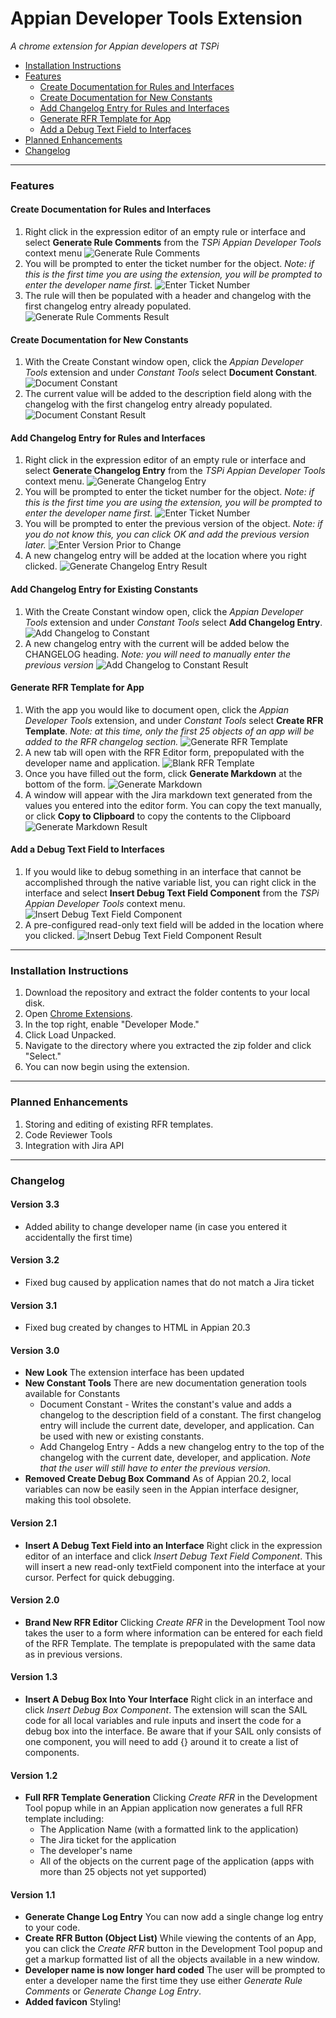 # Appian Developer Tools Extension

*A chrome extension for Appian developers at TSPi*
* [Installation Instructions](#Installation-Instructions)
* [Features](#Features)
  * [Create Documentation for Rules and Interfaces](#Create-Documentation-for-Rules-and-Interfaces)
  * [Create Documentation for New Constants](#Create-Documentation-for-New-Constants)
  * [Add Changelog Entry for Rules and Interfaces](#Add-Changelog-Entry-for-Rules-and-Interfaces)
  * [Generate RFR Template for App](#Generate-RFR-Template-for-App)
  * [Add a Debug Text Field to Interfaces](#Add-a-Debug-Text-Field-to-Interfaces)
* [Planned Enhancements](#Planned-Enhancements)
* [Changelog](#Changelog)
----
### Features
#### Create Documentation for Rules and Interfaces
1. Right click in the expression editor of an empty rule or interface and select **Generate Rule Comments** from the *TSPi Appian Developer Tools* context menu
![Generate Rule Comments](screenshots/generate_rule_comments_1.png)
2. You will be prompted to enter the ticket number for the object. *Note: if this is the first time you are using the extension, you will be prompted to enter the developer name first.*
![Enter Ticket Number](screenshots/generate_rule_comments_2.png)
3. The rule will then be populated with a header and changelog with the first changelog entry already populated.
![Generate Rule Comments Result](screenshots/generate_rule_comments_3.png)

#### Create Documentation for New Constants
1. With the Create Constant window open, click the *Appian Developer Tools* extension and under *Constant Tools* select **Document Constant**.
![Document Constant](screenshots/document_constant_1.png)
2. The current value will be added to the description field along with the changelog with the first changelog entry already populated.
![Document Constant Result](screenshots/document_constant_2.png)

#### Add Changelog Entry for Rules and Interfaces
1. Right click in the expression editor of an empty rule or interface and select **Generate Changelog Entry** from the *TSPi Appian Developer Tools* context menu.
![Generate Changelog Entry](screenshots/generate_changelog_entry_1.png)
2. You will be prompted to enter the ticket number for the object. *Note: if this is the first time you are using the extension, you will be prompted to enter the developer name first.*
![Enter Ticket Number](screenshots/generate_changelog_entry_2.png)
3. You will be prompted to enter the previous version of the object. *Note: if you do not know this, you can click OK and add the previous version later.*
![Enter Version Prior to Change](screenshots/generate_changelog_entry_3.png)
4. A new changelog entry will be added at the location where you right clicked.
![Generate Changelog Entry Result](screenshots/generate_changelog_entry_4.png)

#### Add Changelog Entry for Existing Constants
1. With the Create Constant window open, click the *Appian Developer Tools* extension and under *Constant Tools* select **Add Changelog Entry**.
![Add Changelog to Constant](screenshots/add_constant_changelog_entry_1.png)
2. A new changelog entry with the current will be added below the CHANGELOG heading. *Note: you will need to manually enter the previous version*
![Add Changelog to Constant Result](screenshots/add_constant_changelog_entry_2.png)

#### Generate RFR Template for App
1. With the app you would like to document open, click the *Appian Developer Tools* extension, and under *Constant Tools* select **Create RFR Template**. *Note: at this time, only the first 25 objects of an app will be added to the RFR changelog section.*
![Generate RFR Template](screenshots/rfr_template_1.png)
2. A new tab will open with the RFR Editor form, prepopulated with the developer name and application.
![Blank RFR Template](screenshots/rfr_template_2.png)
3. Once you have filled out the form, click **Generate Markdown** at the bottom of the form.
![Generate Markdown](screenshots/rfr_template_3.png)
4. A window will appear with the Jira markdown text generated from the values you entered into the editor form. You can copy the text manually, or click **Copy to Clipboard** to copy the contents to the Clipboard
![Generate Markdown Result](screenshots/rfr_template_4.png)

#### Add a Debug Text Field to Interfaces
1. If you would like to debug something in an interface that cannot be accomplished through the native variable list, you can right click in the interface and select **Insert Debug Text Field Component** from the *TSPi Appian Developer Tools* context menu.
![Insert Debug Text Field Component](screenshots/add_debug_text_1.png)
2. A pre-configured read-only text field will be added in the location where you clicked.
![Insert Debug Text Field Component Result](screenshots/add_debug_text_2.png)
----
### Installation Instructions
1. Download the repository and extract the folder contents to your local disk.
2. Open [Chrome Extensions](chrome://extensions).
3. In the top right, enable "Developer Mode."
4. Click Load Unpacked.
5. Navigate to the directory where you extracted the zip folder and click "Select."
6. You can now begin using the extension.
---
### Planned Enhancements
1. Storing and editing of existing RFR templates.
2. Code Reviewer Tools
3. Integration with Jira API
---
### Changelog
#### Version 3.3
* Added ability to change developer name (in case you entered it accidentally the first time)

#### Version 3.2
* Fixed bug caused by application names that do not match a Jira ticket

#### Version 3.1
* Fixed bug created by changes to HTML in Appian 20.3

#### Version 3.0
* **New Look** The extension interface has been updated
* **New Constant Tools** There are new documentation generation tools available for Constants
  * Document Constant - Writes the constant's value and adds a changelog to the description field of a constant. The first changelog entry will include the current date, developer, and application. Can be used with new or existing constants.
  * Add Changelog Entry - Adds a new changelog entry to the top of the changelog with the current date, developer, and application. *Note that the user will still have to enter the previous version.*
* **Removed Create Debug Box Command** As of Appian 20.2, local variables can now be easily seen in the Appian interface designer, making this tool obsolete.

#### Version 2.1
* **Insert A Debug Text Field into an Interface** Right click in the expression editor of an interface and click *Insert Debug Text Field Component*. This will insert a new read-only textField component into the interface at your cursor. Perfect for quick debugging.

#### Version 2.0
* **Brand New RFR Editor** Clicking *Create RFR* in the Development Tool now takes the user to a form where information can be entered for each field of the RFR Template. The template is prepopulated with the same data as in previous versions.

#### Version 1.3
* **Insert A Debug Box Into Your Interface** Right click in an interface and click *Insert Debug Box Component*. The extension will scan the SAIL code for all local variables and rule inputs and insert the code for a debug box into the interface. Be aware that if your SAIL only consists of one component, you will need to add {} around it to create a list of components.

#### Version 1.2
* **Full RFR Template Generation** Clicking *Create RFR* in the Development Tool popup while in an Appian application now generates a full RFR template including:
  * The Application Name (with a formatted link to the application)
  * The Jira ticket for the application
  * The developer's name
  * All of the objects on the current page of the application (apps with more than 25 objects not yet supported)

#### Version 1.1
* **Generate Change Log Entry** You can now add a single change log entry to your code.
* **Create RFR Button (Object List)** While viewing the contents of an App, you can click the *Create RFR* button in the Development Tool popup and get a markup formatted list of all the objects available in a new window.
* **Developer name is now longer hard coded** The user will be prompted to enter a developer name the first time they use either *Generate Rule Comments* or *Generate Change Log Entry*.
* **Added favicon** Styling!
